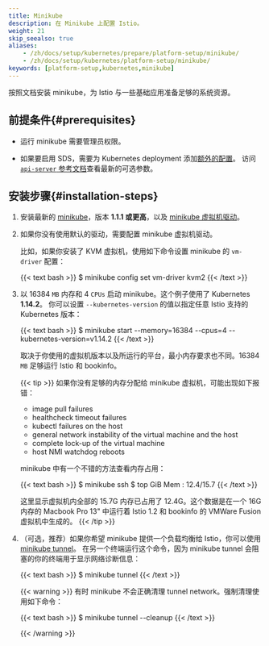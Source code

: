```yaml
---
title: Minikube
description: 在 Minikube 上配置 Istio。
weight: 21
skip_seealso: true
aliases:
    - /zh/docs/setup/kubernetes/prepare/platform-setup/minikube/
    - /zh/docs/setup/kubernetes/platform-setup/minikube/
keywords: [platform-setup,kubernetes,minikube]
---
```


按照文档安装 minikube，为 Istio 与一些基础应用准备足够的系统资源。

## 前提条件{#prerequisites}

- 运行 minikube 需要管理员权限。

- 如果要启用 SDS，需要为 Kubernetes deployment 添加[额外的配置](https://kubernetes.io/docs/tasks/configure-pod-container/configure-service-account/#service-account-token-volume-projection)。
访问 [`api-server` 参考文档](https://kubernetes.io/docs/reference/command-line-tools-reference/kube-apiserver/)查看最新的可选参数。

## 安装步骤{#installation-steps}

1.  安装最新的 [minikube](https://kubernetes.io/docs/setup/minikube/)，版本 **1.1.1 或更高**，以及
    [minikube 虚拟机驱动](https://kubernetes.io/docs/tasks/tools/install-minikube/#install-a-hypervisor)。

1.  如果你没有使用默认的驱动，需要配置 minikube 虚拟机驱动。

    比如，如果你安装了 KVM 虚拟机，使用如下命令设置 minikube 的 `vm-driver` 配置：

    {{< text bash >}}
    $ minikube config set vm-driver kvm2
    {{< /text >}}

1.  以 16384 `MB` 内存和 4 `CPUs` 启动 minikube。这个例子使用了 Kubernetes **1.14.2**。
    你可以设置 `--kubernetes-version` 的值以指定任意 Istio 支持的 Kubernetes 版本：

    {{< text bash >}}
    $ minikube start --memory=16384 --cpus=4 --kubernetes-version=v1.14.2
    {{< /text >}}

    取决于你使用的虚拟机版本以及所运行的平台，最小内存要求也不同。16384 `MB` 足够运行
    Istio 和 bookinfo。

    {{< tip >}}
    如果你没有足够的内存分配给 minikube 虚拟机，可能出现如下报错：

    - image pull failures
    - healthcheck timeout failures
    - kubectl failures on the host
    - general network instability of the virtual machine and the host
    - complete lock-up of the virtual machine
    - host NMI watchdog reboots

    minikube 中有一个不错的方法查看内存占用：

    {{< text bash >}}
    $ minikube ssh
    $ top
    GiB Mem : 12.4/15.7
    {{< /text >}}

    这里显示虚拟机内全部的 15.7G 内存已占用了 12.4G。这个数据是在一个 16G 内存的 Macbook Pro 13" 中运行着 Istio 1.2 和 
    bookinfo 的 VMWare Fusion 虚拟机中生成的。
    {{< /tip >}}

1.  （可选，推荐）如果你希望 minikube 提供一个负载均衡给 Istio，你可以使用
    [minikube tunnel](https://minikube.sigs.k8s.io/docs/tasks/loadbalancer/#using-minikube-tunnel)。
    在另一个终端运行这个命令，因为 minikube tunnel 会阻塞的你的终端用于显示网络诊断信息：

    {{< text bash >}}
    $ minikube tunnel
    {{< /text >}}

    {{< warning >}}
    有时 minikube 不会正确清理 tunnel network。强制清理使用如下命令：

    {{< text bash >}}
    $ minikube tunnel --cleanup
    {{< /text >}}

    {{< /warning >}}
